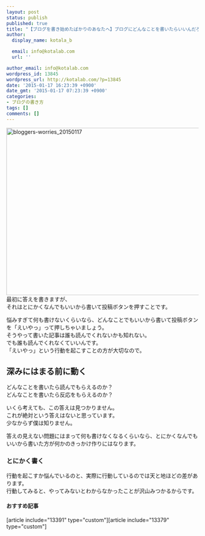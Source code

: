 ```yaml
---
layout: post
status: publish
published: true
title: "【ブログを書き始めたばかりのあなたへ】ブログにどんなことを書いたらいいんだろうと悩んで何も書けなくなったらやること"
author:
  display_name: kotala_b

  email: info@kotalab.com
  url: ''

author_email: info@kotalab.com
wordpress_id: 13845
wordpress_url: http://kotalab.com/?p=13845
date: '2015-01-17 16:23:39 +0900'
date_gmt: '2015-01-17 07:23:39 +0900'
categories:
- ブログの書き方
tags: []
comments: []
---
```

<p><img src="http://kotalab.com/wp-content/uploads/2015/01/bloggers-worries_20150117-780x438.jpg" alt="bloggers-worries_20150117" width="780" height="438" class="aligncenter size-large wp-image-13846" /><br />
最初に答えを書きますが、<br />
それはとにかくなんでもいいから書いて投稿ボタンを押すことです。</p>
<p>悩みすぎて何も書けないくらいなら、どんなことでもいいから書いて投稿ボタンを「えいやっ」って押しちゃいましょう。<br />
そうやって書いた記事は誰も読んでくれないかも知れない。<br />
でも誰も読んでくれなくていいんです。<br />
「えいやっ」という<span class="b">行動を起こすことの方が大切</span>なので。<br />
<!--more--></p>
<h2>深みにはまる前に動く</h2>
<p>どんなことを書いたら読んでもらえるのか？<br />
どんなことを書いたら反応をもらえるのか？</p>
<p>いくら考えても、この答えは見つかりません。<br />
これが絶対という答えはないと思っています。<br />
少なからず僕は知りません。</p>
<p>答えの見えない問題にはまって何も書けなくなるくらいなら、とにかくなんでもいいから書いた方が何かのきっかけ作りにはなります。</p>
<h3>とにかく書く</h3>
<p>行動を起こすか悩んでいるのと、実際に行動しているのでは天と地ほどの差があります。<br />
行動してみると、やってみないとわからなかったことが沢山みつかるからです。</p>
<h4 class="rel">おすすめ記事</h4>
<p>[article include="13391" type="custom"][article include="13379" type="custom"]</p>
<div class="clear"></div>
